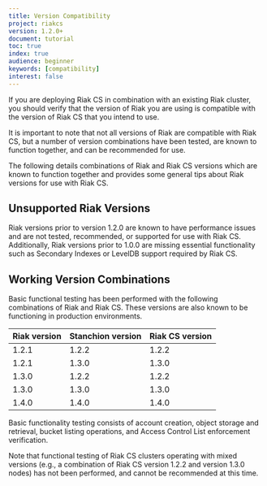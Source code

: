```yaml
---
title: Version Compatibility
project: riakcs
version: 1.2.0+
document: tutorial
toc: true
index: true
audience: beginner
keywords: [compatibility]
interest: false
---
```


If you are deploying Riak CS in combination with an existing Riak cluster, you
should verify that the version of Riak you are using is compatible with the
version of Riak CS that you intend to use.

It is important to note that not all versions of Riak are compatible with
Riak CS, but a number of version combinations have been tested, are known to
function together, and can be recommended for use.

The following details combinations of Riak and Riak CS versions which are
known to function together and provides some general tips about Riak versions
for use with Riak CS.

## Unsupported Riak Versions

Riak versions prior to version 1.2.0 are known to have performance issues and
are not tested, recommended, or supported for use with Riak CS. Additionally,
Riak versions prior to 1.0.0 are missing essential functionality such as
Secondary Indexes or LevelDB support required by Riak CS.

## Working Version Combinations

Basic functional testing has been performed with the following combinations of
Riak and Riak CS. These versions are also known to be functioning in
production environments.

Riak version  | Stanchion version | Riak CS version
--------------|-------------------|----------------
1.2.1         | 1.2.2             | 1.2.2
1.2.1         | 1.3.0             | 1.3.0
1.3.0         | 1.2.2             | 1.2.2
1.3.0         | 1.3.0             | 1.3.0
1.4.0         | 1.4.0             | 1.4.0

Basic functionality testing consists of account creation, object storage and
retrieval, bucket listing operations, and Access Control List enforcement
verification.

Note that functional testing of Riak CS clusters operating with mixed versions
(e.g., a combination of Riak CS version 1.2.2 and version 1.3.0 nodes) has not
been performed, and cannot be recommended at this time.
